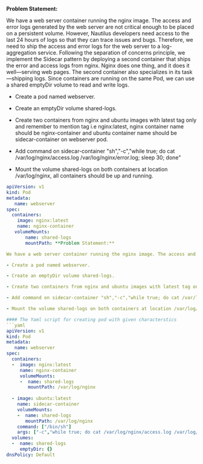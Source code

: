 **Problem Statement:**

We have a web server container running the nginx image. The access and error logs generated by the web server are not critical enough to be placed on a persistent volume. However, Nautilus developers need access to the last 24 hours of logs so that they can trace issues and bugs. Therefore, we need to ship the access and error logs for the web server to a log-aggregation service. Following the separation of concerns principle, we implement the Sidecar pattern by deploying a second container that ships the error and access logs from nginx. Nginx does one thing, and it does it well—serving web pages. The second container also specializes in its task—shipping logs. Since containers are running on the same Pod, we can use a shared emptyDir volume to read and write logs.

- Create a pod named webserver.

- Create an emptyDir volume shared-logs.

- Create two containers from nginx and ubuntu images with latest tag only and remember to mention tag i.e nginx:latest, nginx container name should be nginx-container and ubuntu container name should be sidecar-container on webserver pod.

- Add command on sidecar-container "sh","-c","while true; do cat /var/log/nginx/access.log /var/log/nginx/error.log; sleep 30; done"

- Mount the volume shared-logs on both containers at location /var/log/nginx, all containers should be up and running.

```yaml
apiVersion: v1
kind: Pod
metadata:
   name: webserver
spec:
  containers:
    image: nginx:latest
    name: nginx-container
   volumeMounts:
       name: shared-logs
       mountPath: **Problem Statement:**

We have a web server container running the nginx image. The access and error logs generated by the web server are not critical enough to be placed on a persistent volume. However, Nautilus developers need access to the last 24 hours of logs so that they can trace issues and bugs. Therefore, we need to ship the access and error logs for the web server to a log-aggregation service. Following the separation of concerns principle, we implement the Sidecar pattern by deploying a second container that ships the error and access logs from nginx. Nginx does one thing, and it does it well—serving web pages. The second container also specializes in its task—shipping logs. Since containers are running on the same Pod, we can use a shared emptyDir volume to read and write logs.

- Create a pod named webserver.

- Create an emptyDir volume shared-logs.

- Create two containers from nginx and ubuntu images with latest tag only and remember to mention tag i.e nginx:latest, nginx container name should be nginx-container and ubuntu container name should be sidecar-container on webserver pod.

- Add command on sidecar-container "sh","-c","while true; do cat /var/log/nginx/access.log /var/log/nginx/error.log; sleep 30; done"

- Mount the volume shared-logs on both containers at location /var/log/nginx, all containers should be up and running.

#### The Yaml script for creating pod with given characterstics 
```yaml
apiVersion: v1
kind: Pod
metadata:
   name: webserver
spec:
  containers:
  -  image: nginx:latest
     name: nginx-container
     volumeMounts:
     -  name: shared-logs
        mountPath: /var/log/nginx
         
  - image: ubuntu:latest
    name: sidecar-container
    volumeMounts:
    -  name: shared-logs
       mountPath: /var/log/nginx
    command: ["/bin/sh"]
    args: ["-c","while true; do cat /var/log/nginx/access.log /var/log/nginx/error.log; sleep 30; done"]
  volumes:
  -  name: shared-logs  
     emptyDir: {} 
dnsPolicy: Default
```
